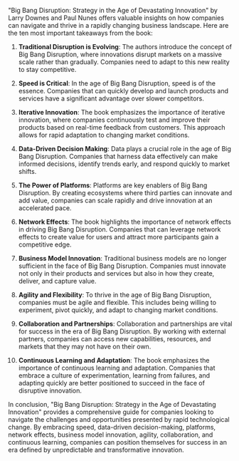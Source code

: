 "Big Bang Disruption: Strategy in the Age of Devastating Innovation" by Larry Downes and Paul Nunes offers valuable insights on how companies can navigate and thrive in a rapidly changing business landscape. Here are the ten most important takeaways from the book:

1. **Traditional Disruption is Evolving**: The authors introduce the concept of Big Bang Disruption, where innovations disrupt markets on a massive scale rather than gradually. Companies need to adapt to this new reality to stay competitive.

2. **Speed is Critical**: In the age of Big Bang Disruption, speed is of the essence. Companies that can quickly develop and launch products and services have a significant advantage over slower competitors.

3. **Iterative Innovation**: The book emphasizes the importance of iterative innovation, where companies continuously test and improve their products based on real-time feedback from customers. This approach allows for rapid adaptation to changing market conditions.

4. **Data-Driven Decision Making**: Data plays a crucial role in the age of Big Bang Disruption. Companies that harness data effectively can make informed decisions, identify trends early, and respond quickly to market shifts.

5. **The Power of Platforms**: Platforms are key enablers of Big Bang Disruption. By creating ecosystems where third parties can innovate and add value, companies can scale rapidly and drive innovation at an accelerated pace.

6. **Network Effects**: The book highlights the importance of network effects in driving Big Bang Disruption. Companies that can leverage network effects to create value for users and attract more participants gain a competitive edge.

7. **Business Model Innovation**: Traditional business models are no longer sufficient in the face of Big Bang Disruption. Companies must innovate not only in their products and services but also in how they create, deliver, and capture value.

8. **Agility and Flexibility**: To thrive in the age of Big Bang Disruption, companies must be agile and flexible. This includes being willing to experiment, pivot quickly, and adapt to changing market conditions.

9. **Collaboration and Partnerships**: Collaboration and partnerships are vital for success in the era of Big Bang Disruption. By working with external partners, companies can access new capabilities, resources, and markets that they may not have on their own.

10. **Continuous Learning and Adaptation**: The book emphasizes the importance of continuous learning and adaptation. Companies that embrace a culture of experimentation, learning from failures, and adapting quickly are better positioned to succeed in the face of disruptive innovation.

In conclusion, "Big Bang Disruption: Strategy in the Age of Devastating Innovation" provides a comprehensive guide for companies looking to navigate the challenges and opportunities presented by rapid technological change. By embracing speed, data-driven decision-making, platforms, network effects, business model innovation, agility, collaboration, and continuous learning, companies can position themselves for success in an era defined by unpredictable and transformative innovation.
